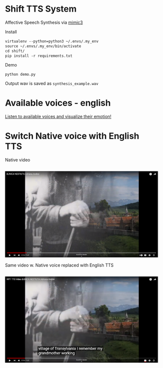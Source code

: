 # Shift TTS System

Affective Speech Synthesis via [mimic3](https://pypi.org/project/mycroft-mimic3-tts/)

Install

```
virtualenv --python=python3 ~/.envs/.my_env
source ~/.envs/.my_env/bin/activate
cd shift/
pip install -r requirements.txt
```

Demo

```
python demo.py
```

Output wav is saved as `synthesis_example.wav`

##

# Available voices - english

<a href="https://audeering.github.io/shift/">Listen to available voices and visualize their emotion!</a>

# Switch Native voice with English TTS

Native video
##

[![Native voice ANBPR video](assets/native_video_thumb.png)](https://www.youtube.com/watch?v=tmo2UbKYAqc)

Same video w. Native voice replaced with English TTS
##

[![Same video w. Native voice replaced with English TTS](assets/tts_video_thumb.png)](https://www.youtube.com/watch?v=geI1Vqn4QpY)
